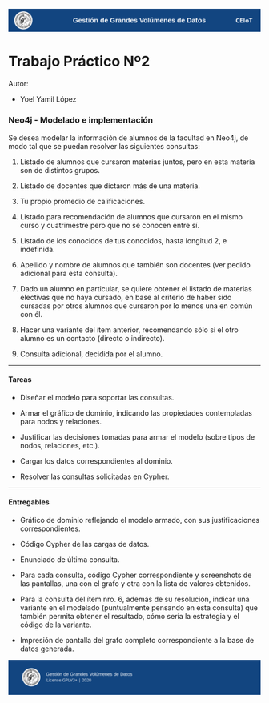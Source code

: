 ![header](doc/header.png)

# Trabajo Práctico Nº2

Autor:

* Yoel Yamil López

### Neo4j - Modelado e implementación

Se desea modelar la información de alumnos de la facultad en Neo4j, de modo tal que se puedan resolver las siguientes consultas:

1. Listado de alumnos que cursaron materias juntos, pero en esta materia son de distintos grupos.

2. Listado de docentes que dictaron más de una materia.

3. Tu propio promedio de calificaciones.

4. Listado para recomendación de alumnos que cursaron en el mismo curso y cuatrimestre pero que no se conocen entre sí.

5. Listado de los conocidos de tus conocidos, hasta longitud 2, e indefinida.

6. Apellido y nombre de alumnos que también son docentes (ver pedido adicional para esta consulta).

7. Dado un alumno en particular, se quiere obtener el listado de materias electivas que no haya cursado, en base al criterio de haber sido cursadas por otros alumnos que cursaron por lo menos una en común con él.

8. Hacer una variante del ítem anterior, recomendando sólo si el otro alumno es un contacto (directo o indirecto).

9. Consulta adicional, decidida por el alumno.

---

#### Tareas

- Diseñar el modelo para soportar las consultas.

- Armar el gráfico de dominio, indicando las propiedades contempladas para nodos y relaciones.

- Justificar las decisiones tomadas para armar el modelo (sobre tipos de nodos, relaciones, etc.).

- Cargar los datos correspondientes al dominio.

- Resolver las consultas solicitadas en Cypher.

---

#### Entregables

- Gráfico de dominio reflejando el modelo armado, con sus justificaciones correspondientes.

- Código Cypher de las cargas de datos.

- Enunciado de última consulta.

- Para cada consulta, código Cypher correspondiente y screenshots de las pantallas, una con el grafo y otra con la lista de valores obtenidos.

- Para la consulta del ítem nro. 6, además de su resolución, indicar una variante en el modelado (puntualmente pensando en esta consulta) que también permita obtener el resultado, cómo sería la estrategia y el código de la variante.

- Impresión de pantalla del grafo completo correspondiente a la base de datos generada.

![footer](doc/footer.png)
